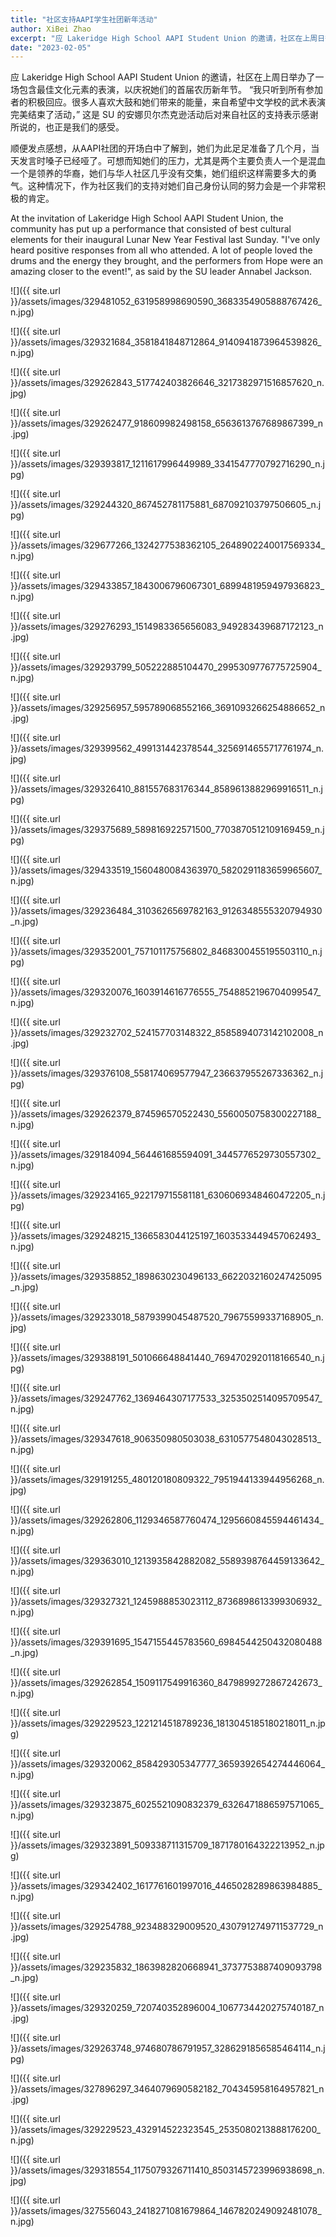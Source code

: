 ```yaml
---
title: "社区支持AAPI学生社团新年活动"
author: XiBei Zhao
excerpt: "应 Lakeridge High School AAPI Student Union 的邀请，社区在上周日举办了一场包含最佳文化元素的表演，以庆祝她们的首届农历新年节。 “我只听到所有参加者的积极回应。很多人喜欢大鼓和她们带来的能量，来自希望中文学校的武术表演完美结束了活动，” 这是 SU 的安娜贝尔杰克逊活动后对来自社区的支持表示感谢所说的，也正是我们的感受。"
date: "2023-02-05"
---
```


应 Lakeridge High School AAPI Student Union 的邀请，社区在上周日举办了一场包含最佳文化元素的表演，以庆祝她们的首届农历新年节。 “我只听到所有参加者的积极回应。很多人喜欢大鼓和她们带来的能量，来自希望中文学校的武术表演完美结束了活动，” 这是 SU 的安娜贝尔杰克逊活动后对来自社区的支持表示感谢所说的，也正是我们的感受。

顺便发点感想，从AAPI社团的开场白中了解到，她们为此足足准备了几个月，当天发言时嗓子已经哑了。可想而知她们的压力，尤其是两个主要负责人一个是混血一个是领养的华裔，她们与华人社区几乎没有交集，她们组织这样需要多大的勇气。这种情况下，作为社区我们的支持对她们自己身份认同的努力会是一个非常积极的肯定。

At the invitation of Lakeridge High School AAPI Student Union, the community has put up a performance that consisted of best cultural elements for their inaugural Lunar New Year Festival last Sunday. "I've only heard positive responses from all who attended. A lot of people loved the drums and the energy they brought, and the performers from Hope were an amazing closer to the event!", as said by the SU leader Annabel Jackson.

![]({{ site.url }}/assets/images/329481052_631958998690590_3683354905888767426_n.jpg)

![]({{ site.url }}/assets/images/329321684_3581841848712864_9140941873964539826_n.jpg)

![]({{ site.url }}/assets/images/329262843_517742403826646_3217382971516857620_n.jpg)

![]({{ site.url }}/assets/images/329262477_918609982498158_6563613767689867399_n.jpg)

![]({{ site.url }}/assets/images/329393817_1211617996449989_3341547770792716290_n.jpg)

![]({{ site.url }}/assets/images/329244320_867452781175881_687092103797506605_n.jpg)

![]({{ site.url }}/assets/images/329677266_1324277538362105_2648902240017569334_n.jpg)

![]({{ site.url }}/assets/images/329433857_1843006796067301_6899481959497936823_n.jpg)

![]({{ site.url }}/assets/images/329276293_1514983365656083_949283439687172123_n.jpg)

![]({{ site.url }}/assets/images/329293799_505222885104470_2995309776775725904_n.jpg)

![]({{ site.url }}/assets/images/329256957_595789068552166_3691093266254886652_n.jpg)

![]({{ site.url }}/assets/images/329399562_499131442378544_3256914655717761974_n.jpg)

![]({{ site.url }}/assets/images/329326410_881557683176344_8589613882969916511_n.jpg)

![]({{ site.url }}/assets/images/329375689_589816922571500_7703870512109169459_n.jpg)

![]({{ site.url }}/assets/images/329433519_1560480084363970_5820291183659965607_n.jpg)

![]({{ site.url }}/assets/images/329236484_3103626569782163_9126348555320794930_n.jpg)

![]({{ site.url }}/assets/images/329352001_757101175756802_8468300455195503110_n.jpg)

![]({{ site.url }}/assets/images/329320076_1603914616776555_7548852196704099547_n.jpg)

![]({{ site.url }}/assets/images/329232702_524157703148322_8585894073142102008_n.jpg)

![]({{ site.url }}/assets/images/329376108_558174069577947_236637955267336362_n.jpg)

![]({{ site.url }}/assets/images/329262379_874596570522430_5560050758300227188_n.jpg)

![]({{ site.url }}/assets/images/329184094_564461685594091_3445776529730557302_n.jpg)

![]({{ site.url }}/assets/images/329234165_922179715581181_6306069348460472205_n.jpg)

![]({{ site.url }}/assets/images/329248215_1366583044125197_1603533449457062493_n.jpg)

![]({{ site.url }}/assets/images/329358852_1898630230496133_6622032160247425095_n.jpg)

![]({{ site.url }}/assets/images/329233018_5879399045487520_79675599337168905_n.jpg)

![]({{ site.url }}/assets/images/329388191_501066648841440_7694702920118166540_n.jpg)

![]({{ site.url }}/assets/images/329247762_1369464307177533_3253502514095709547_n.jpg)

![]({{ site.url }}/assets/images/329347618_906350980503038_6310577548043028513_n.jpg)

![]({{ site.url }}/assets/images/329191255_480120180809322_7951944133944956268_n.jpg)

![]({{ site.url }}/assets/images/329262806_1129346587760474_1295660845594461434_n.jpg)

![]({{ site.url }}/assets/images/329363010_1213935842882082_5589398764459133642_n.jpg)

![]({{ site.url }}/assets/images/329327321_1245988853023112_8736898613399306932_n.jpg)

![]({{ site.url }}/assets/images/329391695_1547155445783560_6984544250432080488_n.jpg)

![]({{ site.url }}/assets/images/329262854_1509117549916360_8479899272867242673_n.jpg)

![]({{ site.url }}/assets/images/329229523_1221214518789236_1813045185180218011_n.jpg)

![]({{ site.url }}/assets/images/329320062_858429305347777_3659392654274446064_n.jpg)

![]({{ site.url }}/assets/images/329323875_6025521090832379_6326471886597571065_n.jpg)

![]({{ site.url }}/assets/images/329323891_509338711315709_1871780164322213952_n.jpg)

![]({{ site.url }}/assets/images/329342402_1617761601997016_4465028289863984885_n.jpg)

![]({{ site.url }}/assets/images/329254788_923488329009520_4307912749711537729_n.jpg)

![]({{ site.url }}/assets/images/329235832_1863982820668941_3737753887409093798_n.jpg)

![]({{ site.url }}/assets/images/329320259_720740352896004_1067734420275740187_n.jpg)

![]({{ site.url }}/assets/images/329263748_974680786791957_3286291856585464114_n.jpg)

![]({{ site.url }}/assets/images/327896297_3464079690582182_704345958164957821_n.jpg)

![]({{ site.url }}/assets/images/329229523_432914522323545_2535080213888176200_n.jpg)

![]({{ site.url }}/assets/images/329318554_1175079326711410_8503145723996938698_n.jpg)

![]({{ site.url }}/assets/images/327556043_2418271081679864_1467820249092481078_n.jpg)
